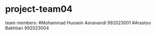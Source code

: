 # project-team04
team members:
#Mohammad Hussein Asnavandi 992023001
#Arastoo Bakhtiari 992023004






